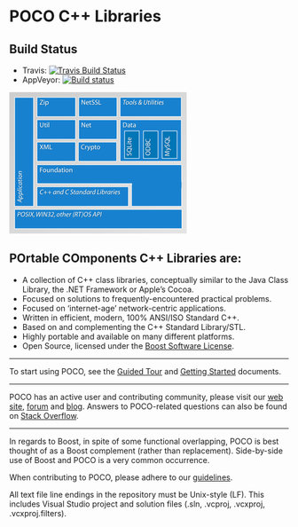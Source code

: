 POCO C++ Libraries
==================

Build Status
------------

- Travis: [![Travis Build Status](https://travis-ci.org/pocoproject/poco.png?branch=poco-1.7.1)](https://travis-ci.org/pocoproject/poco)
- AppVeyor: [![Build status](https://ci.appveyor.com/api/projects/status/7iyrx3f233s3akae/branch/poco-1.7.1?svg=true)](https://ci.appveyor.com/project/obiltschnig/poco/branch/poco-1.7.1)


![alt text][logo]

POrtable COmponents C++ Libraries are:
--------------------------------------
- A collection of C++ class libraries, conceptually similar to the Java Class Library, the .NET Framework or Apple’s Cocoa.
- Focused on solutions to frequently-encountered practical problems.
- Focused on ‘internet-age’ network-centric applications.
- Written in efficient, modern, 100% ANSI/ISO Standard C++.
- Based on and complementing the C++ Standard Library/STL.
- Highly portable and available on many different platforms.
- Open Source, licensed under the [Boost Software License](https://spdx.org/licenses/BSL-1.0).

----
To start using POCO, see the [Guided Tour](http://pocoproject.org/docs-1.5.3/00100-GuidedTour.html) and [Getting Started](http://pocoproject.org/docs-1.5.3/00200-GettingStarted.html) documents.

----
POCO has an active user and contributing community, please visit our [web site](http://pocoproject.org), [forum](http://pocoproject.org/forum) and [blog](http://pocoproject.org/blog). 
Answers to POCO-related questions can also be found on [Stack Overflow](http://stackoverflow.com/questions/tagged/poco-libraries).

----
In regards to Boost, in spite of some functional overlapping,
POCO is best thought of as a Boost complement (rather than replacement).
Side-by-side use of Boost and POCO is a very common occurrence.

When contributing to POCO, please adhere to our [guidelines](https://github.com/pocoproject/poco/blob/develop/CONTRIBUTING.md).


All text file line endings in the repository must be Unix-style (LF).
This includes Visual Studio project and solution files (.sln, .vcproj, .vcxproj, .vcxproj.filters).

[logo]: https://raw.githubusercontent.com/pocoproject/poco/develop/doc/poco.png "Poco Layout"
